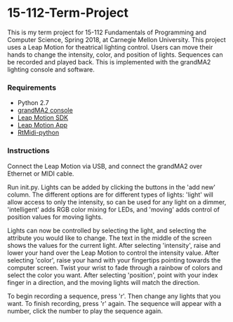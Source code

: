 # 15-112-Term-Project

This is my term project for 15-112 Fundamentals of Programming and Computer Science, Spring 2018, at Carnegie Mellon University. This project uses a Leap Motion for theatrical lighting control. Users can move their hands to change the intensity, color, and position of lights. Sequences can be recorded and played back. This is implemented with the grandMA2 lighting console and software.

### Requirements

* Python 2.7
* [grandMA2 console](http://www.malighting.com/)
* [Leap Motion SDK](https://developer.leapmotion.com/sdk/v2/)
* [Leap Motion App](https://www.leapmotion.com/setup/desktop/osx)
* [RtMidi-python](https://github.com/superquadratic/rtmidi-python)

### Instructions

Connect the Leap Motion via USB, and connect the grandMA2 over Ethernet or MIDI cable. 

Run init.py. Lights can be added by clicking the buttons in the 'add new' column. The different options are for different types of lights: 'light' will allow access to only the intensity, so can be used for any light on a dimmer, 'intelligent' adds RGB color mixing for LEDs, and 'moving' adds control of position values for moving lights. 

Lights can now be controlled by selecting the light, and selecting the attribute you would like to change. The text in the middle of the screen shows the values for the current light. After selecting 'intensity', raise and lower your hand over the Leap Motion to control the intensity value. After selecting 'color', raise your hand with your fingertips pointing towards the computer screen. Twist your wrist to fade through a rainbow of colors and select the color you want. After selecting 'position', point with your index finger in a direction, and the moving lights will match the direction. 

To begin recording a sequence, press 'r'. Then change any lights that you want. To finish recording, press 'r' again. The sequence will appear with a number, click the number to play the sequence again. 